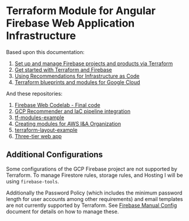 # Terraform Module for Angular Firebase Web Application Infrastructure

Based upon this documentation:

1. [Set up and manage Firebase projects and products via Terraform](https://firebase.google.com/codelabs/firebase-terraform)
2. [Get started with Terraform and Firebase](https://firebase.google.com/docs/projects/terraform/get-started)
3. [Using Recommendations for Infrastructure as Code](https://cloud.google.com/recommender/docs/tutorial-iac#prerequisites)
4. [Terraform blueprints and modules for Google Cloud](https://cloud.google.com/docs/terraform/blueprints/terraform-blueprints)

And these repositories:

1. [Firebase Web Codelab - Final code](https://github.com/firebase/codelab-friendlychat-web/tree/main/web)
2. [GCP Recommender and IaC pipeline integration](https://github.com/GoogleCloudPlatform/recommender-iac-pipeline-nodejs-tutorial)
3. [tf-modules-example](https://github.com/nearform/tf-modules-example)
4. [Creating modules for AWS I&A Organization](https://github.com/aws-ia/terraform-repo-template)
5. [terraform-layout-example](https://github.com/trussworks/terraform-layout-example)
6. [Three-tier web app](https://github.com/GoogleCloudPlatform/terraform-google-three-tier-web-app)

## Additional Configurations

Some configurations of the GCP Firebase project are not supported by Terraform.
To manage Firestore rules, storage rules, and Hosting I will be using `firebase-tools`.

Additionally the Password Policy (which includes the minimum password length for
user accounts among other requirements) and email templates are not currently
supported by Terraform. See [Firebase Manual Config](/docs/firebase-manual-config.md)
document for details on how to manage these.
